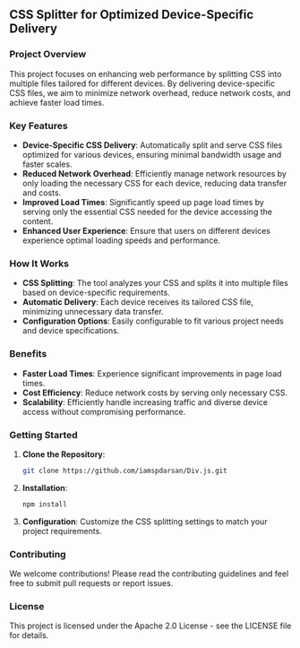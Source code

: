 ## CSS Splitter for Optimized Device-Specific Delivery

### Project Overview

This project focuses on enhancing web performance by splitting CSS into multiple files tailored for different devices. By delivering device-specific CSS files, we aim to minimize network overhead, reduce network costs, and achieve faster load times.

### Key Features

- **Device-Specific CSS Delivery**: Automatically split and serve CSS files optimized for various devices, ensuring minimal bandwidth usage and faster scales.
- **Reduced Network Overhead**: Efficiently manage network resources by only loading the necessary CSS for each device, reducing data transfer and costs.
- **Improved Load Times**: Significantly speed up page load times by serving only the essential CSS needed for the device accessing the content.
- **Enhanced User Experience**: Ensure that users on different devices experience optimal loading speeds and performance.

### How It Works

- **CSS Splitting**: The tool analyzes your CSS and splits it into multiple files based on device-specific requirements.
- **Automatic Delivery**: Each device receives its tailored CSS file, minimizing unnecessary data transfer.
- **Configuration Options**: Easily configurable to fit various project needs and device specifications.

### Benefits

- **Faster Load Times**: Experience significant improvements in page load times.
- **Cost Efficiency**: Reduce network costs by serving only necessary CSS.
- **Scalability**: Efficiently handle increasing traffic and diverse device access without compromising performance.

### Getting Started

1. **Clone the Repository**:
   ```bash
   git clone https://github.com/iamspdarsan/Div.js.git
   ```
2. **Installation**:
   ```bash
   npm install
   ```
3. **Configuration**:
   Customize the CSS splitting settings to match your project requirements.

### Contributing

We welcome contributions! Please read the contributing guidelines and feel free to submit pull requests or report issues.

### License

This project is licensed under the Apache 2.0 License - see the LICENSE file for details.
